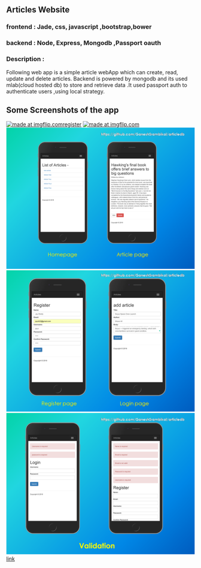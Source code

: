 ## Articles Website  


### frontend : Jade, css, javascript ,bootstrap,bower
### backend  : Node, Express, Mongodb ,Passport oauth

### Description :

Following web app is a simple article webApp which can create, read, update and delete articles. Backend is powered by mongodb and its used mlab(cloud hosted db) to store and retrieve data .It used passport auth to authenticate users ,using local strategy.

## Some Screenshots of the app
<a href="https://imgflip.com/gif/2kan7k"><img src="https://i.imgflip.com/2kan7k.gif" title="made at imgflip.com"/>register</a>
<a href="https://imgflip.com/gif/2kan7k"><img src="https://i.imgflip.com/2kan7k.gif" title="made at imgflip.com"/></a>
![Image](https://github.com/GaneshSrambikal/articledb/blob/master/snaps/snap01.png)
![Image](https://github.com/GaneshSrambikal/articledb/blob/master/snaps/snap02.png)
![Image](https://github.com/GaneshSrambikal/articledb/blob/master/snaps/snap03.png)
  [link](https://github.com/GaneshSrambikal/articledb/tree/master/snaps/)

